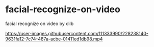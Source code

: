 # facial-recognize-on-video
facial recognize on video by dilb


https://user-images.githubusercontent.com/111333990/228238140-9631fa12-7c74-487a-acbe-01411ed1db98.mp4



